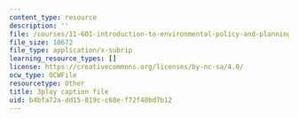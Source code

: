 ```yaml
---
content_type: resource
description: ''
file: /courses/11-601-introduction-to-environmental-policy-and-planning-fall-2016/b4bfa72add15819cc68ef72f40bd7b12_blQBnH1kYZY.srt
file_size: 10672
file_type: application/x-subrip
learning_resource_types: []
license: https://creativecommons.org/licenses/by-nc-sa/4.0/
ocw_type: OCWFile
resourcetype: Other
title: 3play caption file
uid: b4bfa72a-dd15-819c-c68e-f72f40bd7b12
---
```

